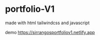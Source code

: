 # portfolio-V1
made with html tailwindcss and javascript

demo https://sirrangosportfoliov1.netlify.app

